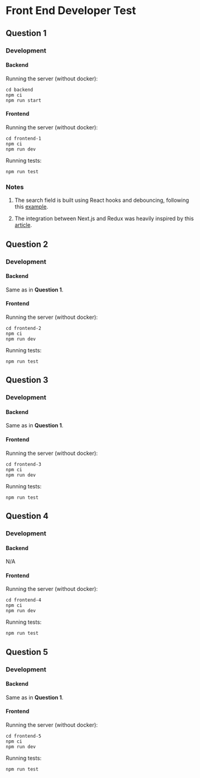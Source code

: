# Front End Developer Test

## Question 1

### Development

#### Backend

Running the server (without docker):

```
cd backend
npm ci
npm run start
```

#### Frontend

Running the server (without docker):

```
cd frontend-1
npm ci
npm run dev
```

Running tests:

```
npm run test
```

### Notes

1. The search field is built using React hooks and debouncing, following this [example](https://dev.to/gabe_ragland/debouncing-with-react-hooks-jci).

2. The integration between Next.js and Redux was heavily inspired by this [article](https://dev.to/saltyshiomix/learn-the-redux-architecture-by-creating-the-minimal-todo-app-on-top-of-next-js-5bpj).

## Question 2

### Development

#### Backend

Same as in __Question 1__.

#### Frontend

Running the server (without docker):

```
cd frontend-2
npm ci
npm run dev
```

Running tests:

```
npm run test
```

## Question 3

### Development

#### Backend

Same as in __Question 1__.

#### Frontend

Running the server (without docker):

```
cd frontend-3
npm ci
npm run dev
```

Running tests:

```
npm run test
```

## Question 4

### Development

#### Backend

N/A

#### Frontend

Running the server (without docker):

```
cd frontend-4
npm ci
npm run dev
```

Running tests:

```
npm run test
```

## Question 5

### Development

#### Backend

Same as in __Question 1__.

#### Frontend

Running the server (without docker):

```
cd frontend-5
npm ci
npm run dev
```

Running tests:

```
npm run test
```
